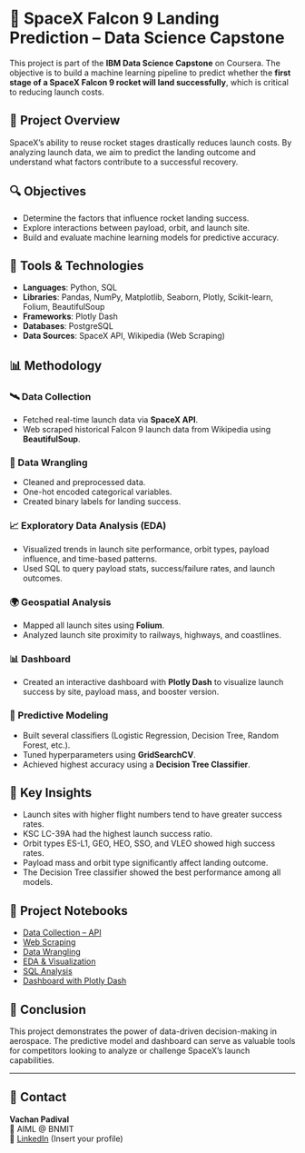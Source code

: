 # 🚀 SpaceX Falcon 9 Landing Prediction – Data Science Capstone

This project is part of the **IBM Data Science Capstone** on Coursera. The objective is to build a machine learning pipeline to predict whether the **first stage of a SpaceX Falcon 9 rocket will land successfully**, which is critical to reducing launch costs.

## 📌 Project Overview

SpaceX’s ability to reuse rocket stages drastically reduces launch costs. By analyzing launch data, we aim to predict the landing outcome and understand what factors contribute to a successful recovery.

## 🔍 Objectives

- Determine the factors that influence rocket landing success.
- Explore interactions between payload, orbit, and launch site.
- Build and evaluate machine learning models for predictive accuracy.

## 🧰 Tools & Technologies

- **Languages**: Python, SQL
- **Libraries**: Pandas, NumPy, Matplotlib, Seaborn, Plotly, Scikit-learn, Folium, BeautifulSoup
- **Frameworks**: Plotly Dash
- **Databases**: PostgreSQL
- **Data Sources**: SpaceX API, Wikipedia (Web Scraping)

## 📊 Methodology

### 🛰 Data Collection
- Fetched real-time launch data via **SpaceX API**.
- Web scraped historical Falcon 9 launch data from Wikipedia using **BeautifulSoup**.

### 🧹 Data Wrangling
- Cleaned and preprocessed data.
- One-hot encoded categorical variables.
- Created binary labels for landing success.

### 📈 Exploratory Data Analysis (EDA)
- Visualized trends in launch site performance, orbit types, payload influence, and time-based patterns.
- Used SQL to query payload stats, success/failure rates, and launch outcomes.

### 🌍 Geospatial Analysis
- Mapped all launch sites using **Folium**.
- Analyzed launch site proximity to railways, highways, and coastlines.

### 📊 Dashboard
- Created an interactive dashboard with **Plotly Dash** to visualize launch success by site, payload mass, and booster version.

### 🤖 Predictive Modeling
- Built several classifiers (Logistic Regression, Decision Tree, Random Forest, etc.).
- Tuned hyperparameters using **GridSearchCV**.
- Achieved highest accuracy using a **Decision Tree Classifier**.

## 🧠 Key Insights

- Launch sites with higher flight numbers tend to have greater success rates.
- KSC LC-39A had the highest launch success ratio.
- Orbit types ES-L1, GEO, HEO, SSO, and VLEO showed high success rates.
- Payload mass and orbit type significantly affect landing outcome.
- The Decision Tree classifier showed the best performance among all models.

## 📂 Project Notebooks

- [Data Collection – API](https://github.com/Vachan1603/testrepo/blob/main/jupyter-labs-spacex-data-collection-api.ipynb)  
- [Web Scraping](https://github.com/Vachan1603/testrepo/blob/main/jupyter-labs-webscraping.ipynb)  
- [Data Wrangling](https://github.com/Vachan1603/testrepo/blob/main/labs-jupyter-spacex-Data%20wrangling.ipynb)  
- [EDA & Visualization](https://github.com/Vachan1603/testrepo/blob/main/edadataviz.ipynb)  
- [SQL Analysis](https://github.com/Vachan1603/testrepo/blob/main/jupyter-labs-eda-sql-coursera_sqllite.ipynb)  
- [Dashboard with Plotly Dash](https://github.com/Vachan1603/testrepo/blob/main/IBM-Data-Science-Capstone-SpaceX.py)  

## 🏁 Conclusion

This project demonstrates the power of data-driven decision-making in aerospace. The predictive model and dashboard can serve as valuable tools for competitors looking to analyze or challenge SpaceX’s launch capabilities.

---

## 📧 Contact

**Vachan Padival**  
📍 AIML @ BNMIT  
🔗 [LinkedIn](https://www.linkedin.com/) (Insert your profile)  
